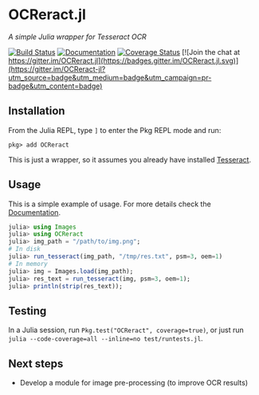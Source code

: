 # OCReract.jl

*A simple Julia wrapper for Tesseract OCR*

[![Build Status](https://travis-ci.org/leferrad/OCReract.jl.svg?branch=master)](https://travis-ci.org/leferrad/OCReract.jl)
[![Documentation](https://img.shields.io/badge/docs-dev-blue.svg)](https://leferrad.github.io/OCReract.jl/dev)
[![Coverage Status](https://codecov.io/gh/leferrad/OCReract.jl/branch/master/graph/badge.svg)](https://codecov.io/gh/leferrad/OCReract.jl)
[![Join the chat at https://gitter.im/OCReract.jl](https://badges.gitter.im/OCReract.jl.svg)](https://gitter.im/OCReract-jl?utm_source=badge&utm_medium=badge&utm_campaign=pr-badge&utm_content=badge)

## Installation

From the Julia REPL, type `]` to enter the Pkg REPL mode and run:
```julia-repl
pkg> add OCReract
```

This is just a wrapper, so it assumes you already have installed [Tesseract](https://tesseract-ocr.github.io/tessdoc/Installation.html).

## Usage

This is a simple example of usage. For more details check the [Documentation](https://leferrad.github.io/OCReract.jl/dev).

```julia
julia> using Images
julia> using OCReract
julia> img_path = "/path/to/img.png";
# In disk
julia> run_tesseract(img_path, "/tmp/res.txt", psm=3, oem=1)
# In memory
julia> img = Images.load(img_path);
julia> res_text = run_tesseract(img, psm=3, oem=1);
julia> println(strip(res_text));
```

## Testing

In a Julia session, run `Pkg.test("OCReract", coverage=true)`, or just run `julia --code-coverage=all --inline=no test/runtests.jl`.

## Next steps
- Develop a module for image pre-processing (to improve OCR results)
